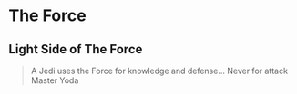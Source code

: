 # The Force

## Light Side of The Force

>A Jedi uses the Force for knowledge and defense... Never for attack
>Master Yoda